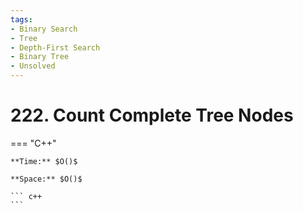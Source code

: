 ```yaml
---
tags:
- Binary Search
- Tree
- Depth-First Search
- Binary Tree
- Unsolved
---
```



# 222. Count Complete Tree Nodes

=== "C++"

    **Time:** $O()$

    **Space:** $O()$

    ``` c++
    ```